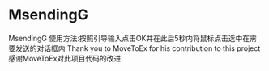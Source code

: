 # MsendingG
MsendingG
使用方法:按照引导输入点击OK并在此后5秒内将鼠标点击选中在需要发送的对话框内
Thank you to MoveToEx for his contribution to this project
感谢MoveToEx对此项目代码的改进
